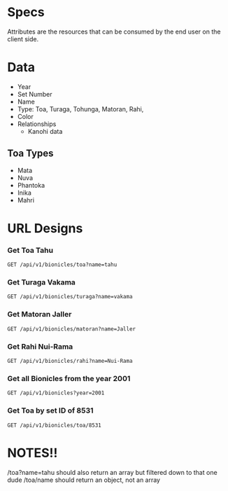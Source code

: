 # Specs
Attributes are the resources that can be consumed by the end user on the client side. 

# Data
- Year 
- Set Number
- Name 
- Type: Toa, Turaga, Tohunga, Matoran, Rahi, 
- Color
- Relationships 
    - Kanohi
        data 

## Toa Types
- Mata
- Nuva
- Phantoka
- Inika
- Mahri

# URL Designs

### Get Toa Tahu
```
GET /api/v1/bionicles/toa?name=tahu
```

### Get Turaga Vakama
```
GET /api/v1/bionicles/turaga?name=vakama
```

### Get Matoran Jaller
```
GET /api/v1/bionicles/matoran?name=Jaller
```

### Get Rahi Nui-Rama
```
GET /api/v1/bionicles/rahi?name=Nui-Rama
```

### Get all Bionicles from the year 2001
```
GET /api/v1/bionicles?year=2001
```

### Get Toa by set ID of 8531 
```
GET /api/v1/bionicles/toa/8531
```


# NOTES!!

/toa?name=tahu should also return an array but filtered down to that one dude
/toa/name should return an object, not an array